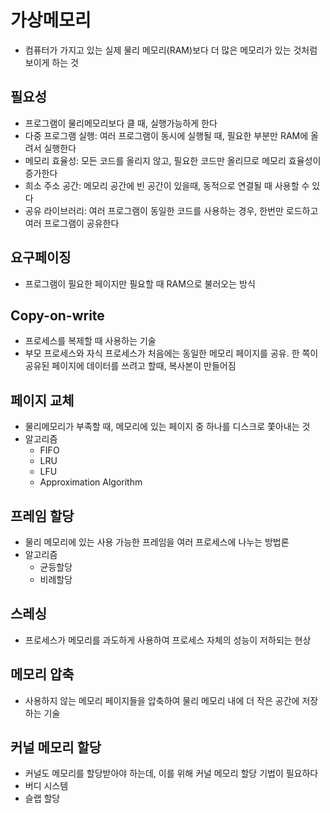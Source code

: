 # 가상메모리
- 컴퓨터가 가지고 있는 실제 물리 메모리(RAM)보다 더 많은 메모리가 있는 것처럼 보이게 하는 것
## 필요성
- 프로그램이 물리메모리보다 클 때, 실행가능하게 한다
- 다중 프로그램 실행: 여러 프로그램이 동시에 실행될 때, 필요한 부분만 RAM에 올려서 실행한다
- 메모리 효율성: 모든 코드를 올리지 않고, 필요한 코드만 올리므로 메모리 효율성이 증가한다
- 희소 주소 공간: 메모리 공간에 빈 공간이 있을때, 동적으로 연결될 때 사용할 수 있다
- 공유 라이브러리: 여러 프로그램이 동일한 코드를 사용하는 경우, 한번만 로드하고 여러 프로그램이 공유한다

## 요구페이징
- 프로그램이 필요한 페이지만 필요할 때 RAM으로 불러오는 방식

## Copy-on-write
- 프로세스를 복제할 때 사용하는 기술
- 부모 프로세스와 자식 프로세스가 처음에는 동일한 메모리 페이지를 공유. 한 쪽이 공유된 페이지에 데이터를 쓰려고 할때, 복사본이 만들어짐

## 페이지 교체
- 물리메모리가 부족할 때, 메모리에 있는 페이지 중 하나를 디스크로 쫓아내는 것
- 알고리즘
    - FIFO
    - LRU
    - LFU
    - Approximation Algorithm

## 프레임 할당
- 물리 메모리에 있는 사용 가능한 프레임을 여러 프로세스에 나누는 방법론
- 알고리즘
    - 균등할당
    - 비례할당

## 스레싱
- 프로세스가 메모리를 과도하게 사용하여 프로세스 자체의 성능이 저하되는 현상

## 메모리 압축
- 사용하지 않는 메모리 페이지들을 압축하여 물리 메모리 내에 더 작은 공간에 저장하는 기술

## 커널 메모리 할당
- 커널도 메모리를 할당받아야 하는데, 이를 위해 커널 메모리 할당 기법이 필요하다
- 버디 시스템
- 슬랩 할당
